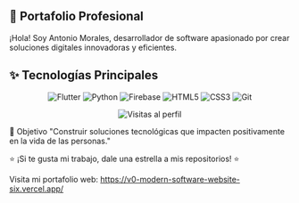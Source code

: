 ## 🚀 Portafolio Profesional

¡Hola! Soy Antonio Morales, desarrollador de software apasionado por crear soluciones digitales innovadoras y eficientes.

## **✨ Tecnologías Principales**  
<p align="center">
  <img src="https://img.shields.io/badge/Flutter-02569B?style=for-the-badge&logo=flutter&logoColor=white" alt="Flutter">
  <img src="https://img.shields.io/badge/Python-3776AB?style=for-the-badge&logo=python&logoColor=white" alt="Python">
  <img src="https://img.shields.io/badge/Firebase-FFCA28?style=for-the-badge&logo=firebase&logoColor=black" alt="Firebase">
  <img src="https://img.shields.io/badge/HTML5-E34F26?style=for-the-badge&logo=html5&logoColor=white" alt="HTML5">
  <img src="https://img.shields.io/badge/CSS3-1572B6?style=for-the-badge&logo=css3&logoColor=white" alt="CSS3">
  <img src="https://img.shields.io/badge/Git-F05032?style=for-the-badge&logo=git&logoColor=white" alt="Git">
</p>

<p align="center"> <img src="https://komarev.com/ghpvc/?username=TuUsuarioGitHub&label=Profile%20views&color=0e75b6&style=flat" alt="Visitas al perfil"> </p>
🎯 Objetivo
"Construir soluciones tecnológicas que impacten positivamente en la vida de las personas."

⭐ ¡Si te gusta mi trabajo, dale una estrella a mis repositorios! ⭐

Visita mi portafolio web: https://v0-modern-software-website-six.vercel.app/

